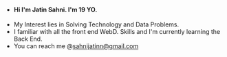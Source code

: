 - <h4> Hi I'm Jatin Sahni. I'm 19 YO.
- My Interest lies in Solving Technology and Data Problems.
- I familiar with all the front end WebD. Skills and I'm currently learning the Back End.
- You can reach me @sahnijatinn@gmail.com</h4>
